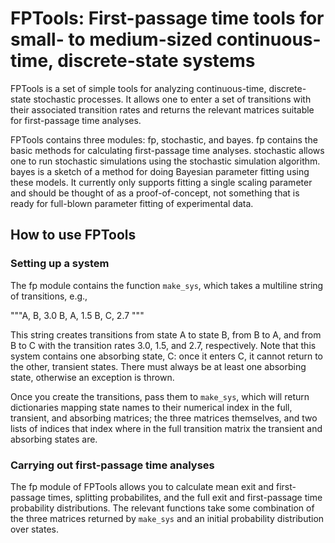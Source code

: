 # FPTools: First-passage time tools for small- to medium-sized continuous-time, discrete-state systems

FPTools is a set of simple tools for analyzing continuous-time, discrete-state
stochastic processes. It allows one to enter a set of transitions with their
associated transition rates and returns the relevant matrices suitable for
first-passage time analyses.

FPTools contains three modules: fp, stochastic, and bayes. fp contains the
basic methods for calculating first-passage time analyses. stochastic allows
one to run stochastic simulations using the stochastic simulation algorithm.
bayes is a sketch of a method for doing Bayesian parameter fitting using these
models. It currently only supports fitting a single scaling parameter and
should be thought of as a proof-of-concept, not something that is ready for
full-blown parameter fitting of experimental data.

## How to use FPTools
### Setting up a system
The fp module contains the function `make_sys`, which takes a multiline string
of transitions, e.g.,

   """A, B, 3.0
   B, A, 1.5
   B, C, 2.7
   """

This string creates transitions from state A to state B, from B to A, and from
B to C with the transition rates 3.0, 1.5, and 2.7, respectively. Note that
this system contains one absorbing state, C: once it enters C, it cannot return
to the other, transient states. There must always be at least one absorbing
state, otherwise an exception is thrown.

Once you create the transitions, pass them to `make_sys`, which will return
dictionaries mapping state names to their numerical index in the full,
transient, and absorbing matrices; the three matrices themselves, and two lists
of indices that index where in the full transition matrix the transient and
absorbing states are.

### Carrying out first-passage time analyses
The fp module of FPTools allows you to calculate mean exit and first-passage
times, splitting probabilites, and the full exit and first-passage time
probability distributions. The relevant functions take some combination of the
three matrices returned by `make_sys` and an initial probability distribution
over states.


